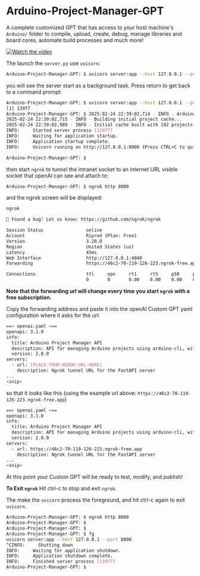 # Arduino-Project-Manager-GPT
A complete customized GPT that has access to your host machine's `Arduino/` folder to compile, upload, create, debug, manage libraries and board cores, automate build processes and much more!

[![Watch the video](thumbnail.jpg)](https://www.youtube.com/watch?v=Hhlq1Eq2puk)

The launch the `server.py` use `uvicorn`:
```bash
Arduino-Project-Manager-GPT: $ uvicorn server:app --host 127.0.0.1 --port 8000 &
```
you will see the server start as a background task. Press return to get back to a command prompt:

```bash
Arduino-Project-Manager-GPT: $ uvicorn server:app --host 127.0.0.1 --port 8000 &
[1] 13977
Arduino-Project-Manager-GPT: $ 2025-02-24 22:39:02,714 - INFO - Arduino projects directory set to: /Users/username/Documents/Arduino
2025-02-24 22:39:02,715 - INFO - Building initial project cache...
2025-02-24 22:39:02,989 - INFO - Initial cache built with 192 projects.
INFO:     Started server process [13977]
INFO:     Waiting for application startup.
INFO:     Application startup complete.
INFO:     Uvicorn running on http://127.0.0.1:8000 (Press CTRL+C to quit)

Arduino-Project-Manager-GPT: $
```
then start `ngrok` to tunnel the intranet socket to an internet URL visible socket that openAI can see and attach to:

```bash
Arduino-Project-Manager-GPT: $ ngrok http 8000
```
and the ngrok screen will be displayed:

```bash
ngrok                                                                                                                                                (Ctrl+C to quit)

🐛 Found a bug? Let us know: https://github.com/ngrok/ngrok

Session Status                online
Account                       Ripred (Plan: Free)
Version                       3.20.0
Region                        United States (us)
Latency                       45ms
Web Interface                 http://127.0.0.1:4040
Forwarding                    https://46c2-70-119-126-223.ngrok-free.app -> http://localhost:8000

Connections                   ttl     opn     rt1     rt5     p50     p90
                              0       0       0.00    0.00    0.00    0.00
```

**Note that the forwarding url will change every time you start `ngrok` with a free subscription.**

Copy the forwarding address and paste it into the openAI Custom GPT yaml configuration where it asks for the url:

```bash
==> openai.yaml <==
openapi: 3.1.0
info:
  title: Arduino Project Manager API
  description: API for managing Arduino projects using arduino-cli, with cached file listing and just-in-time file reading.
  version: 2.0.0
servers:
  - url: [PLACE-YOUR-NGROK-URL-HERE]
    description: Ngrok tunnel URL for the FastAPI server
...
<snip>
```

so that it looks like this (using the example url above: `https://46c2-70-119-126-223.ngrok-free.app`)
```bash
==> openai.yaml <==
openapi: 3.1.0
info:
  title: Arduino Project Manager API
  description: API for managing Arduino projects using arduino-cli, with cached file listing and just-in-time file reading.
  version: 2.0.0
servers:
  - url: https://46c2-70-119-126-223.ngrok-free.app
    description: Ngrok tunnel URL for the FastAPI server
...
<snip>
```

At this point your Custom GPT will be ready to test, modify, and publish!

**To Exit `ngrok`**
Hit ctrl-c to stop and exit `ngrok`.

The make the `uvicorn` process the foreground, and hit ctrl-c again to exit `uvicorn`.

```bash
Arduino-Project-Manager-GPT: $ ngrok http 8000
Arduino-Project-Manager-GPT: $
Arduino-Project-Manager-GPT: $
Arduino-Project-Manager-GPT: $ fg
uvicorn server:app --host 127.0.0.1 --port 8000
^CINFO:     Shutting down
INFO:     Waiting for application shutdown.
INFO:     Application shutdown complete.
INFO:     Finished server process [13977]
Arduino-Project-Manager-GPT: $
```
